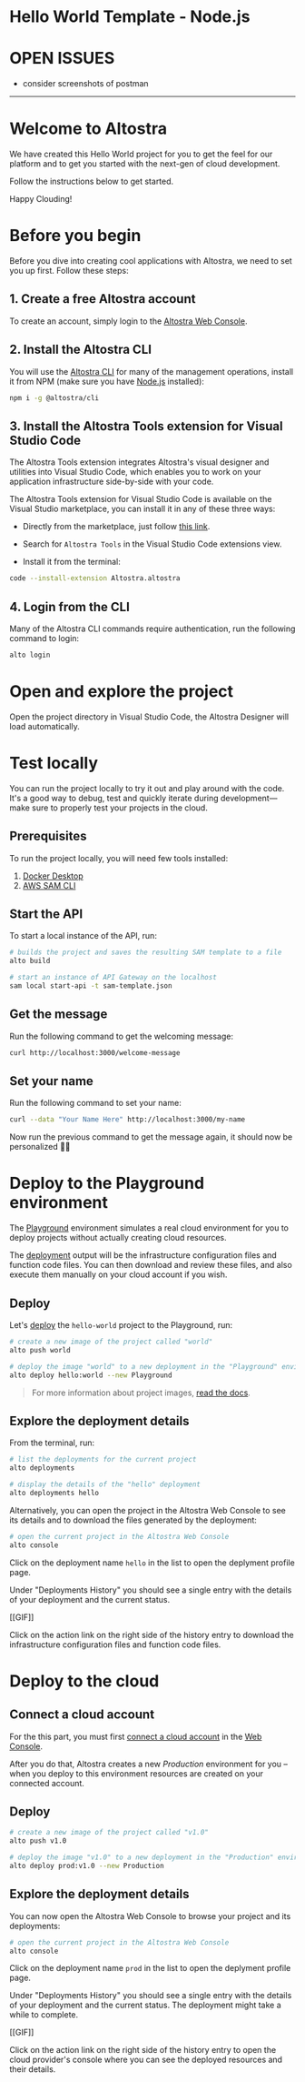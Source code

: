 # Hello World Template - Node.js

# OPEN ISSUES
* consider screenshots of postman

---

# Welcome to Altostra
We have created this Hello World project for you to get the feel for our platform and to get you started with the next-gen of cloud development.

Follow the instructions below to get started.

Happy Clouding!

# Before you begin
Before you dive into creating cool applications with Altostra, we need to set you up first. Follow these steps:

## 1. Create a free Altostra account
To create an account, simply login to the [Altostra Web Console](https://app.altostra.com).

## 2. Install the Altostra CLI
You will use the [Altostra CLI](https://docs.altostra.com/reference/CLI/altostra-cli.html) for many of the management operations, install it from NPM (make sure you have [Node.js](https://nodejs.org/en/) installed):

```sh
npm i -g @altostra/cli
```

## 3. Install the Altostra Tools extension for Visual Studio Code
The Altostra Tools extension integrates Altostra's visual designer and utilities into Visual Studio Code, which enables you to work on your application infrastructure side-by-side with your code.

The Altostra Tools extension for Visual Studio Code is available on the Visual Studio marketplace, you can install it in any of these three ways:

* Directly from the marketplace, just follow [this link](https://marketplace.visualstudio.com/items?itemName=Altostra.altostra).

* Search for `Altostra Tools` in the Visual Studio Code extensions view.

* Install it from the terminal:
```sh
code --install-extension Altostra.altostra
```

## 4. Login from the CLI
Many of the Altostra CLI commands require authentication, run the following command to login:

```sh
alto login
```

# Open and explore the project
Open the project directory in Visual Studio Code, the Altostra Designer will load automatically.

# Test locally
You can run the project locally to try it out and play around with the code. It's a good way to debug, test and quickly iterate during development—make sure to properly test your projects in the cloud.

## Prerequisites
To run the project locally, you will need few tools installed:

1. [Docker Desktop](https://www.docker.com/products/docker-desktop)
2. [AWS SAM CLI](https://docs.aws.amazon.com/serverless-application-model/latest/developerguide/serverless-sam-cli-install.html)

## Start the API
To start a local instance of the API, run:
```sh
# builds the project and saves the resulting SAM template to a file
alto build

# start an instance of API Gateway on the localhost
sam local start-api -t sam-template.json
```

## Get the message
Run the following command to get the welcoming message:
```sh
curl http://localhost:3000/welcome-message 
```

## Set your name
Run the following command to set your name:
```sh
curl --data "Your Name Here" http://localhost:3000/my-name
```

Now run the previous command to get the message again, it should now be personalized 👋🏻

# Deploy to the Playground environment
The [Playground](https://docs.altostra.com/reference/concepts/playground-environment.html) environment simulates a real cloud environment for you to deploy projects without actually creating cloud resources.

The [deployment](https://docs.altostra.com/reference/concepts/deployments.html) output will be the infrastructure configuration files and function code files. You can then download and review these files, and also execute them manually on your cloud account if you wish.

## Deploy
Let's [deploy](https://docs.altostra.com/howto/projects/deploy-project.html) the `hello-world` project to the Playground, run:

```sh
# create a new image of the project called "world"
alto push world

# deploy the image "world" to a new deployment in the "Playground" environment
alto deploy hello:world --new Playground
```

> For more information about project images, [read the docs](https://docs.altostra.com/reference/concepts/project-image.html).

## Explore the deployment details
From the terminal, run:
```sh
# list the deployments for the current project
alto deployments

# display the details of the "hello" deployment
alto deployments hello
```

Alternatively, you can open the project in the Altostra Web Console to see its details and to download the files generated by the deployment:

```sh
# open the current project in the Altostra Web Console 
alto console
```

Click on the deployment name `hello` in the list to open the deplyment profile page.  

Under "Deployments History" you should see a single entry with the details of your deployment and the current status.

[[GIF]]

Click on the action link on the right side of the history entry to download the infrastructure configuration files and function code files.

# Deploy to the cloud

## Connect a cloud account
For the this part, you must first [connect a cloud account](https://docs.altostra.com/getting-started/connect-your-accounts.html#connect-your-cloud-service-accounts) in the [Web Console](https://app.altostra.com/settings). 

After you do that, Altostra creates a new _Production_ environment for you – when you deploy to this environment resources are created on your connected account.

## Deploy
```sh
# create a new image of the project called "v1.0"
alto push v1.0

# deploy the image "v1.0" to a new deployment in the "Production" environment
alto deploy prod:v1.0 --new Production
```

## Explore the deployment details
You can now open the Altostra Web Console to browse your project and its deployments:

```sh
# open the current project in the Altostra Web Console 
alto console
```

Click on the deployment name `prod` in the list to open the deplyment profile page.  

Under "Deployments History" you should see a single entry with the details of your deployment and the current status. The deployment might take a while to complete.

[[GIF]]

Click on the action link on the right side of the history entry to open the cloud provider's console where you can see the deployed resources and their details.